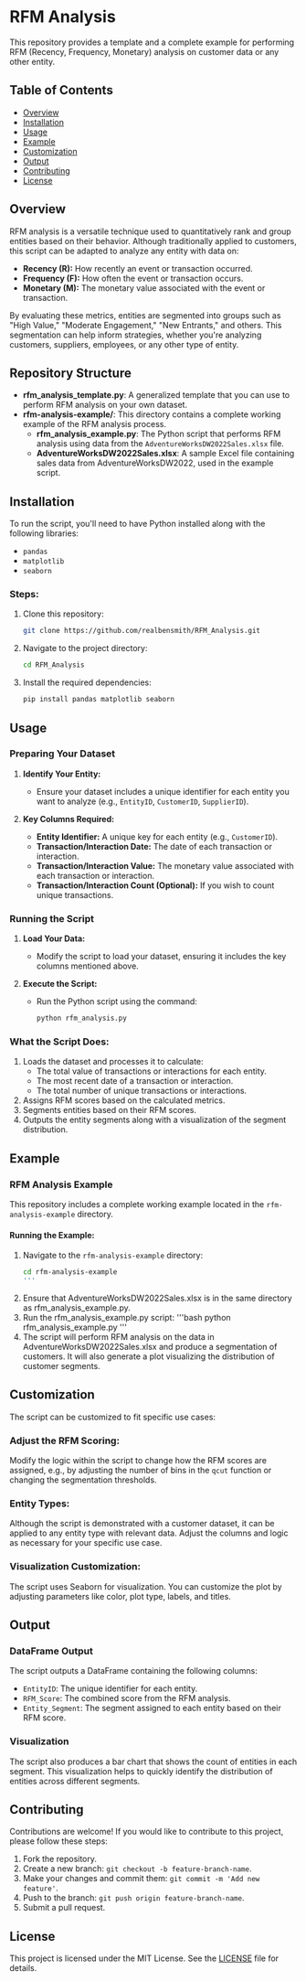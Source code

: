 # RFM Analysis

This repository provides a template and a complete example for performing RFM (Recency, Frequency, Monetary) analysis on customer data or any other entity.

## Table of Contents
- [Overview](#overview)
- [Installation](#installation)
- [Usage](#usage)
- [Example](#example)
- [Customization](#customization)
- [Output](#output)
- [Contributing](#contributing)
- [License](#license)

## Overview

RFM analysis is a versatile technique used to quantitatively rank and group entities based on their behavior. Although traditionally applied to customers, this script can be adapted to analyze any entity with data on:
- **Recency (R):** How recently an event or transaction occurred.
- **Frequency (F):** How often the event or transaction occurs.
- **Monetary (M):** The monetary value associated with the event or transaction.

By evaluating these metrics, entities are segmented into groups such as "High Value," "Moderate Engagement," "New Entrants," and others. This segmentation can help inform strategies, whether you're analyzing customers, suppliers, employees, or any other type of entity.

## Repository Structure

- **rfm_analysis_template.py**: A generalized template that you can use to perform RFM analysis on your own dataset.
- **rfm-analysis-example/**: This directory contains a complete working example of the RFM analysis process.
  - **rfm_analysis_example.py**: The Python script that performs RFM analysis using data from the `AdventureWorksDW2022Sales.xlsx` file.
  - **AdventureWorksDW2022Sales.xlsx**: A sample Excel file containing sales data from AdventureWorksDW2022, used in the example script.

## Installation

To run the script, you'll need to have Python installed along with the following libraries:
- `pandas`
- `matplotlib`
- `seaborn`

### Steps:

1. Clone this repository:
    ```bash
    git clone https://github.com/realbensmith/RFM_Analysis.git
    ```

2. Navigate to the project directory:
    ```bash
    cd RFM_Analysis
    ```

3. Install the required dependencies:
    ```bash
    pip install pandas matplotlib seaborn
    ```

## Usage

### Preparing Your Dataset

1. **Identify Your Entity:** 
   - Ensure your dataset includes a unique identifier for each entity you want to analyze (e.g., `EntityID`, `CustomerID`, `SupplierID`).

2. **Key Columns Required:**
   - **Entity Identifier:** A unique key for each entity (e.g., `CustomerID`).
   - **Transaction/Interaction Date:** The date of each transaction or interaction.
   - **Transaction/Interaction Value:** The monetary value associated with each transaction or interaction.
   - **Transaction/Interaction Count (Optional):** If you wish to count unique transactions.

### Running the Script

1. **Load Your Data:**
   - Modify the script to load your dataset, ensuring it includes the key columns mentioned above.

2. **Execute the Script:**
   - Run the Python script using the command:
     ```bash
     python rfm_analysis.py
     ```

### What the Script Does:

1. Loads the dataset and processes it to calculate:
   - The total value of transactions or interactions for each entity.
   - The most recent date of a transaction or interaction.
   - The total number of unique transactions or interactions.
2. Assigns RFM scores based on the calculated metrics.
3. Segments entities based on their RFM scores.
4. Outputs the entity segments along with a visualization of the segment distribution.

## Example

### RFM Analysis Example

This repository includes a complete working example located in the `rfm-analysis-example` directory.

#### Running the Example:

1. Navigate to the `rfm-analysis-example` directory:
   ```bash
   cd rfm-analysis-example
   '''
2. Ensure that AdventureWorksDW2022Sales.xlsx is in the same directory as rfm_analysis_example.py.
3. Run the rfm_analysis_example.py script:
   '''bash
   python rfm_analysis_example.py
   '''
4. The script will perform RFM analysis on the data in AdventureWorksDW2022Sales.xlsx and produce a segmentation of customers. It will also generate a plot visualizing the distribution of customer segments.

## Customization

The script can be customized to fit specific use cases:

### Adjust the RFM Scoring:

Modify the logic within the script to change how the RFM scores are assigned, e.g., by adjusting the number of bins in the `qcut` function or changing the segmentation thresholds.

### Entity Types:

Although the script is demonstrated with a customer dataset, it can be applied to any entity type with relevant data. Adjust the columns and logic as necessary for your specific use case.

### Visualization Customization:

The script uses Seaborn for visualization. You can customize the plot by adjusting parameters like color, plot type, labels, and titles.

## Output

### DataFrame Output

The script outputs a DataFrame containing the following columns:

- `EntityID`: The unique identifier for each entity.
- `RFM_Score`: The combined score from the RFM analysis.
- `Entity_Segment`: The segment assigned to each entity based on their RFM score.

### Visualization

The script also produces a bar chart that shows the count of entities in each segment. This visualization helps to quickly identify the distribution of entities across different segments.

## Contributing

Contributions are welcome! If you would like to contribute to this project, please follow these steps:

1. Fork the repository.
2. Create a new branch: `git checkout -b feature-branch-name`.
3. Make your changes and commit them: `git commit -m 'Add new feature'`.
4. Push to the branch: `git push origin feature-branch-name`.
5. Submit a pull request.

## License

This project is licensed under the MIT License. See the [LICENSE](LICENSE) file for details.
